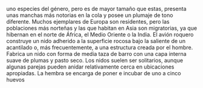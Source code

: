 uno especies del género, pero es de mayor tamaño que estas, presenta unas manchas más notorias en la cola y 
posee un plumaje de tono diferente. Muchos ejemplares de Europa son residentes, pero las poblaciones más 
norteñas y las que habitan en Asia son migratorias, ya que hibernan en el norte de África, el Medio Oriente o 
la India.
El avión roquero construye un nido adherido a la superficie rocosa bajo la saliente de un acantilado o, más 
frecuentemente, a una estructura creada por el hombre. Fabrica un nido con forma de media taza de barro con 
una capa interna suave de plumas y pasto seco. Los nidos suelen ser solitarios, aunque algunas parejas pueden 
anidar relativamente cerca en ubicaciones apropiadas. La hembra se encarga de poner e incubar de uno a cinco 
huevos
